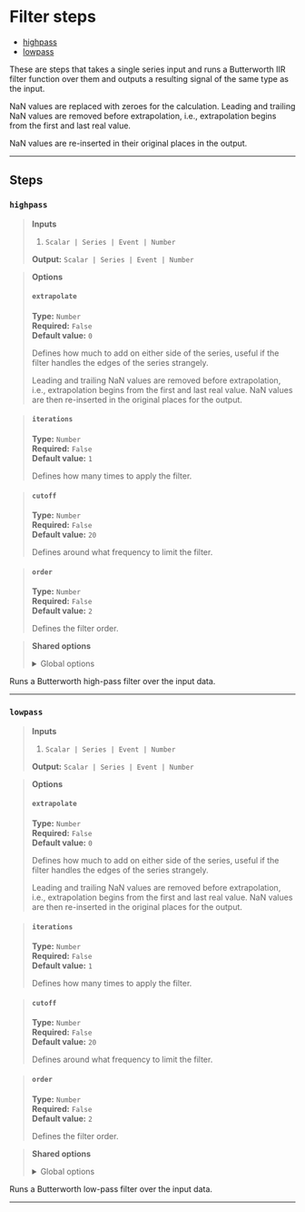 # Filter steps

- [highpass](#%60highpass%60)
- [lowpass](#%60lowpass%60)

These are steps that takes a single series input and runs a 
Butterworth IIR filter function over them and outputs a resulting 
signal of the same type as the input.

NaN values are replaced with zeroes for the calculation. Leading 
and trailing NaN values are removed before extrapolation, i.e., 
extrapolation begins from the first and last real value. 

NaN values are re-inserted in their original places in the output.


---

## Steps

### `highpass`

> **Inputs**
>
> 1. `Scalar | Series | Event | Number`
>
> **Output:** `Scalar | Series | Event | Number`

> **Options**
>
> #### `extrapolate`
>
> **Type:** `Number`  
> **Required:** `False`  
> **Default value:** `0`  
>
> Defines how much to add on either side of the series, 
> useful if the filter handles the edges of the series strangely.
>
> Leading and trailing NaN values are removed before extrapolation, 
> i.e., extrapolation begins from the first and last real value. 
> NaN values are then re-inserted in the original places for 
> the output.

> #### `iterations`
>
> **Type:** `Number`  
> **Required:** `False`  
> **Default value:** `1`  
>
> Defines how many times to apply the filter.

> #### `cutoff`
>
> **Type:** `Number`  
> **Required:** `False`  
> **Default value:** `20`  
>
> Defines around what frequency to limit the filter.

> #### `order`
>
> **Type:** `Number`  
> **Required:** `False`  
> **Default value:** `2`  
>
> Defines the filter order.

>

> **Shared options**
>
> <details><summary>Global options</summary>
> 
> The following options are available globally on all steps.
>
> * [export](./index.md#%60export%60)
> * [output](./index.md#%60output%60)
> * [set](./index.md#%60set%60)
> * [space](./index.md#%60space%60)
>
>
></details>
>


Runs a Butterworth high-pass filter over the input data.

---

### `lowpass`

> **Inputs**
>
> 1. `Scalar | Series | Event | Number`
>
> **Output:** `Scalar | Series | Event | Number`

> **Options**
>
> #### `extrapolate`
>
> **Type:** `Number`  
> **Required:** `False`  
> **Default value:** `0`  
>
> Defines how much to add on either side of the series, 
> useful if the filter handles the edges of the series strangely.
>
> Leading and trailing NaN values are removed before extrapolation, 
> i.e., extrapolation begins from the first and last real value. 
> NaN values are then re-inserted in the original places for 
> the output.

> #### `iterations`
>
> **Type:** `Number`  
> **Required:** `False`  
> **Default value:** `1`  
>
> Defines how many times to apply the filter.

> #### `cutoff`
>
> **Type:** `Number`  
> **Required:** `False`  
> **Default value:** `20`  
>
> Defines around what frequency to limit the filter.

> #### `order`
>
> **Type:** `Number`  
> **Required:** `False`  
> **Default value:** `2`  
>
> Defines the filter order.

>

> **Shared options**
>
> <details><summary>Global options</summary>
> 
> The following options are available globally on all steps.
>
> * [export](./index.md#%60export%60)
> * [output](./index.md#%60output%60)
> * [set](./index.md#%60set%60)
> * [space](./index.md#%60space%60)
>
>
></details>
>


Runs a Butterworth low-pass filter over the input data.

---

